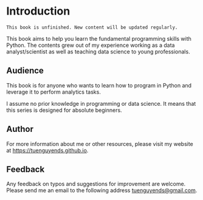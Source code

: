 # Introduction

```{note}
This book is unfinished. New content will be updated regularly.
```

This book aims to help you learn the fundamental programming skills with Python. The contents grew out of my experience working as a data analyst/scientist as well as teaching data science to young professionals.

## Audience

This book is for anyone who wants to learn how to program in Python and leverage it to perform analytics tasks.

I assume no prior knowledge in programming or data science. It means that this series is designed for absolute beginners.

## Author

For more information about me or other resources, please visit my website at https://tuenguyends.github.io.

## Feedback

Any feedback on typos and suggestions for improvement are welcome. Please send me an email to the following address <tuenguyends@gmail.com>.
